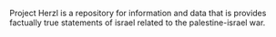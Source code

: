 Project Herzl is a repository for information and data that is provides factually true statements of israel related to the palestine-israel war.
